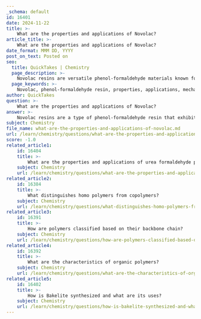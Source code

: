 ```yaml
---
_schema: default
id: 16401
date: 2024-11-22
title: >-
    What are the properties and applications of Novolac?
article_title: >-
    What are the properties and applications of Novolac?
date_format: MMM DD, YYYY
post_on_text: Posted on
seo:
  title: QuickTakes | Chemistry
  page_description: >-
    Novolac resins are versatile phenol-formaldehyde materials known for their mechanical strength, thermal stability, and chemical resistance, applicable in industries such as automotive, coatings, and biomedical systems.
  page_keywords: >-
    Novolac, phenol-formaldehyde resin, properties, applications, mechanical strength, thermal stability, chemical resistance, molding compounds, industrial uses, high-temperature applications, crosslinking, epoxy resins, adhesives, coatings
author: QuickTakes
question: >-
    What are the properties and applications of Novolac?
answer: >-
    Novolac resins are a type of phenol-formaldehyde resin that exhibit a range of notable properties and applications. Here’s a detailed overview based on the gathered information:\n\n### Properties of Novolac Resins\n\n1. **Physical Characteristics**: \n   - Novolac resins are solid and brittle at room temperature, with densities ranging from approximately 1200 to 1220 kg/m³.\n   - They are amorphous thermoplastics, meaning they do not have a crystalline structure. They typically soften and flow when heated to temperatures between 150°F and 220°F (65°C - 105°C).\n\n2. **Chemical Solubility**: \n   - Novolac resins are readily soluble in solvents such as ethanol and acetone. Their color can vary depending on the catalyst used during synthesis.\n\n3. **Mechanical Properties**: \n   - These resins are known for their excellent mechanical strength and good flame resistance, which are attributed to their high aromatic content and unique molecular structure. The number average molecular weight (Mn) of standard phenol novolac resins typically falls between 250 and 900.\n\n4. **Thermal Stability**: \n   - Novolac resins exhibit good thermal properties, with some formulations achieving high glass transition temperatures (e.g., up to 193°C in certain novolac-epoxy networks).\n\n### Applications of Novolac Resins\n\n1. **Industrial Uses**: \n   - Novolac resins are widely used as binders in abrasive products and shell molds. They are also employed in the production of adhesives and anticorrosive coatings.\n\n2. **Molding Compounds**: \n   - Two-stage novolac-based phenolic molding compounds are preferred for high-strength applications due to their dimensional stability. They are utilized in automotive and industrial components such as pulleys, electrical switch gears, and fuse holders.\n\n3. **High-Temperature Applications**: \n   - Novolac resins serve as tire tackifiers and high-temperature resins, making them suitable for applications that require durability under extreme conditions.\n\n4. **Crosslinking Applications**: \n   - The curing process of novolac resins often involves formaldehyde, which helps in crosslinking the resin chains, enhancing their mechanical properties and thermal stability.\n\n5. **Specialty Applications**: \n   - Novolac epoxy resins, synthesized from phenolic novolac resins and epichlorohydrin, have found applications in biomedical systems due to their extreme hardness and chemical inertness.\n\nIn summary, novolac resins are versatile materials with a combination of mechanical strength, thermal stability, and chemical resistance, making them suitable for a wide range of industrial applications. Their unique properties allow them to be tailored for specific uses, reinforcing their importance in various sectors.
subject: Chemistry
file_name: what-are-the-properties-and-applications-of-novolac.md
url: /learn/chemistry/questions/what-are-the-properties-and-applications-of-novolac
score: -1.0
related_article1:
    id: 16404
    title: >-
        What are the properties and applications of urea formaldehyde polymers?
    subject: Chemistry
    url: /learn/chemistry/questions/what-are-the-properties-and-applications-of-urea-formaldehyde-polymers
related_article2:
    id: 16384
    title: >-
        What distinguishes homo polymers from copolymers?
    subject: Chemistry
    url: /learn/chemistry/questions/what-distinguishes-homo-polymers-from-copolymers
related_article3:
    id: 16391
    title: >-
        How are polymers classified based on their backbone chain?
    subject: Chemistry
    url: /learn/chemistry/questions/how-are-polymers-classified-based-on-their-backbone-chain
related_article4:
    id: 16392
    title: >-
        What are the characteristics of organic polymers?
    subject: Chemistry
    url: /learn/chemistry/questions/what-are-the-characteristics-of-organic-polymers
related_article5:
    id: 16402
    title: >-
        How is Bakelite synthesized and what are its uses?
    subject: Chemistry
    url: /learn/chemistry/questions/how-is-bakelite-synthesized-and-what-are-its-uses
---
```


&nbsp;